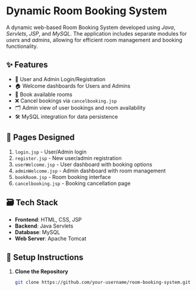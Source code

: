 # Dynamic Room Booking System

A dynamic web-based Room Booking System developed using *Java*, *Servlets*, *JSP*, and *MySQL*. The application includes separate modules for *users* and *admins*, allowing for efficient room management and booking functionality.

## ✨ Features

- 🔐 User and Admin Login/Registration
- 🏠 Welcome dashboards for Users and Admins
- 📅 Book available rooms
- ❌ Cancel bookings via `cancelbooking.jsp`
- 🗂 Admin view of user bookings and room availability
- 🛠 MySQL integration for data persistence

## 🧩 Pages Designed

1. `login.jsp` - User/Admin login
2. `register.jsp` - New user/admin registration
3. `userWelcome.jsp` - User dashboard with booking options
4. `adminWelcome.jsp` - Admin dashboard with room management
5. `bookRoom.jsp` - Room booking interface
6. `cancelbooking.jsp` - Booking cancellation page

## 🗃️ Tech Stack

- **Frontend**: HTML, CSS, JSP
- **Backend**: Java Servlets
- **Database**: MySQL
- **Web Server**: Apache Tomcat

## 🔧 Setup Instructions

1. **Clone the Repository**
   ```bash
   git clone https://github.com/your-username/room-booking-system.git
